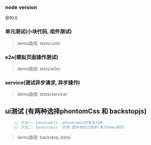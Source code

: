 ### node version
@10.0

### 单元测试(小块代码, 组件测试)
> demo路径: tests/unit/

### e2e(模拟页面操作测试)
> demo路径: tests/e2e/ 

### service(测试异步请求, 异步操作)
> demo路径: tests/service/

## ui测试 (有两种选择phontomCss 和 backstopjs)
```js
    // 方法一: phontomCss  phonetomJs的孪生兄弟
    // 方法二: backstopjs  好用 国外用的比较多(本次demo用的)
```

> demo路径: backstop_data/



